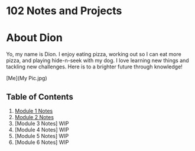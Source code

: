 # 102 Notes and Projects

# About Dion

Yo, my name is Dion. I enjoy eating pizza, working out so I can eat more pizza, and playing hide-n-seek with my dog. I love learning new things and tackling new challenges. Here is to a brighter future through knowledge! 

[Me](My Pic.jpg)

## Table of Contents

1. [Module 1 Notes](/Module1Notes.md) 
1. [Module 2 Notes](/Module-2-Notes.md)
1. [Module 3 Notes] WIP
1. [Module 4 Notes] WIP
1. [Module 5 Notes] WIP
1. [Module 6 Notes] WIP
